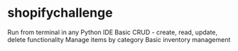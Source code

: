 # shopifychallenge
Run from terminal in any Python IDE
Basic CRUD - create, read, update, delete functionality
Manage items by category
Basic inventory management
